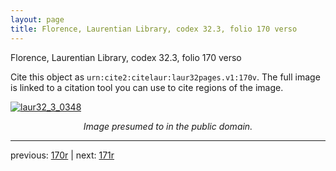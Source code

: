 ```yaml
---
layout: page
title: Florence, Laurentian Library, codex 32.3, folio 170 verso
---
```


Florence, Laurentian Library, codex 32.3, folio 170 verso

Cite this object as `urn:cite2:citelaur:laur32pages.v1:170v`.  The full image is linked to a citation tool you can use to cite regions of the image.

[![laur32_3_0348](http://www.homermultitext.org/iipsrv?IIIF=/project/homer/pyramidal/deepzoom/citelaur/laur32imgs/v1/laur32_3_0348.tif/full/800,/0/default.jpg)](http://www.homermultitext.org/ict2/?urn=urn:cite2:citelaur:laur32imgs.v1:laur32_3_0348) 

<p style="text-align: center; font-style: italic;">Image presumed to in the public domain.</p>

---

previous: [170r](../170r/) | next: [171r](../171r/)